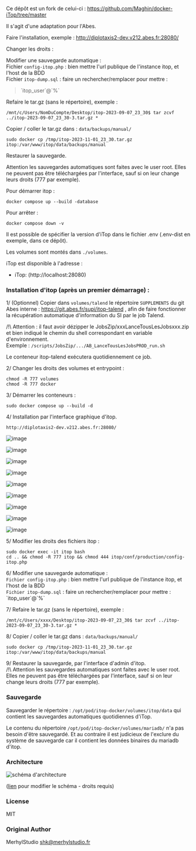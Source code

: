 Ce dépôt est un fork de celui-ci : https://github.com/Maghin/docker-iTop/tree/master 

Il s'agit d'une adaptation pour l'Abes.

Faire l'installation, exemple : http://diplotaxis2-dev.v212.abes.fr:28080/

Changer les droits :



Modifier une sauvegarde automatique :  
Fichier `config-itop.php` : bien mettre l'url publique de l'instance itop, et l'host de la BDD  
Fichier `itop-dump.sql` : faire un rechercher/remplacer pour mettre :

> \`itop_user\`@\`%\`

Refaire le tar.gz (sans le répertoire), exemple :

`/mnt/c/Users/NomDuCompte/Desktop/itop-2023-09-07_23_30$ tar zcvf ../itop-2023-09-07_23_30-3.tar.gz *`

Copier / coller le tar.gz dans : `data/backups/manual/`

`sudo docker cp /tmp/itop-2023-11-01_23_30.tar.gz itop:/var/www/itop/data/backups/manual`

Restaurer la sauvegarde.

Attention les sauvegardes automatiques sont faites avec le user root. Elles ne peuvent pas être téléchargées par l'interface, sauf si on leur change leurs droits (777 par exemple).


Pour démarrer itop :

    docker compose up --build -database

Pour arrêter :

    docker compose down -v

Il est possible de spécifier la version d'iTop dans le fichier .env (.env-dist en exemple, dans ce dépôt).

Les volumes sont montés dans `./volumes`.

iTop est disponible à l'adresse :

- iTop: (http://localhost:28080)

### Installation d'itop (après un premier démarrage) :

1/ (Optionnel) Copier dans `volumes/talend` le répertoire `SUPPLEMENTS` du git Abes interne : https://git.abes.fr/supi/itop-talend , afin de faire fonctionner la récupération automatique d'information du SI par le job Talend.

/!\ Attention : il faut avoir dézipper le JobsZip/xxxLanceTousLesJobsxxx.zip et bien indiqué le chemin du shell correspondant en variable d'environnement.  
Exemple : `/scripts/JobsZip/.../AB_LanceTousLesJobsPROD_run.sh`  

Le conteneur itop-talend exécutera quotidiennement ce job.

2/ Changer les droits des volumes et entrypoint :  

    chmod -R 777 volumes
    chmod -R 777 docker

3/ Démarrer les conteneurs : 

    sudo docker compose up --build -d

4/ Installation par l'interface graphique d'itop. 

    http://diplotaxis2-dev.v212.abes.fr:28080/

![image](https://github.com/abes-esr/itop-docker/assets/10114671/e42b99eb-e0e2-491d-a456-4372add020a0)

![image](https://github.com/abes-esr/itop-docker/assets/10114671/6582a958-574b-475e-8416-4d25e2d79a60)

![image](https://github.com/abes-esr/itop-docker/assets/10114671/92babe68-eec2-4ce6-886a-c576be9b66d8)

![image](https://github.com/abes-esr/itop-docker/assets/10114671/a9be81af-e829-4ef8-bf46-cf12ab849bb2)

![image](https://github.com/abes-esr/itop-docker/assets/10114671/875e870b-af60-4cde-8da8-7eb9d5ea409f)

![image](https://github.com/abes-esr/itop-docker/assets/10114671/e6e6129f-eac6-4f68-8835-3006288f4ab3)

![image](https://github.com/abes-esr/itop-docker/assets/10114671/6c65c733-65f4-4231-9904-57bccc7d4eeb)

![image](https://github.com/abes-esr/itop-docker/assets/10114671/ff1a65d0-3fb3-4e3b-b050-9add8e1833aa)

![image](https://github.com/abes-esr/itop-docker/assets/10114671/122e0c9a-398b-416f-bd39-91440f26777d)


5/ Modifier les droits des fichiers itop : 
    
    sudo docker exec -it itop bash
    cd .. && chmod -R 777 itop && chmod 444 itop/conf/production/config-itop.php

6/ Modifier une sauvegarde automatique :   
`Fichier config-itop.php` : bien mettre l'url publique de l'instance itop, et l'host de la BDD  
`Fichier itop-dump.sql` : faire un rechercher/remplacer pour mettre : \`itop_user\`@\`%`    

7/ Refaire le tar.gz (sans le répertoire), exemple :

    /mnt/c/Users/xxxx/Desktop/itop-2023-09-07_23_30$ tar zcvf ../itop-2023-09-07_23_30-3.tar.gz *

8/ Copier / coller le tar.gz dans : `data/backups/manual/`

    sudo docker cp /tmp/itop-2023-11-01_23_30.tar.gz itop:/var/www/itop/data/backups/manual

9/ Restaurer la sauvegarde, par l'interface d'admin d'itop.  
/!\ Attention les sauvegardes automatiques sont faites avec le user root. Elles ne peuvent pas être téléchargées par l'interface, sauf si on leur change leurs droits (777 par exemple).




### Sauvegarde

Sauvegarder le répertoire : ``/opt/pod/itop-docker/volumes/itop/data`` qui contient les sauvegardes automatiques quotidiennes d'iTop.

Le contenu du répertoire ``/opt/pod/itop-docker/volumes/mariadb/`` n'a pas besoin d'être sauvegardé. Et au contraire il est judicieux de l'exclure du système de sauvegarde car il contient les données binaires du mariadb d'itop. 


### Architecture

<img alt="schéma d'architecture" src="https://docs.google.com/drawings/d/e/2PACX-1vSw0aPhwUEQbgyMN4tEOdkqwE_KlH8ndaPgwFHF8sO3aHd9nI9CwWj_z89fYL2VDPfCIIzwecl0XRbf/pub?w=2270&amp;h=1127">

([lien](https://docs.google.com/drawings/d/1G4eAW5kOLmGZQzjN_4i-INiKT3ML1gLNGdSJa-8LZDE/edit) pour modifier le schéma - droits requis)


### License

MIT

### Original Author

MerhylStudio <shk@merhylstudio.fr>

